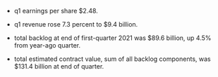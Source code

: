 - q1 earnings per share $2.48.

- q1 revenue rose 7.3 percent to $9.4 billion.

- total backlog at end of first-quarter 2021 was $89.6 billion, up 4.5% from year-ago quarter.

- total estimated contract value, sum of all backlog components, was $131.4 billion at end of quarter.

